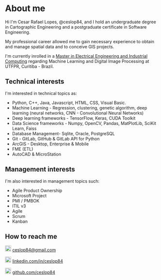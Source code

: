 # About me

Hi I'm Cesar Rafael Lopes, @ceslop84, and I hold an undergraduate degree in Cartographic Engineering and a postgraduate certificate in Software Engineering. 

My professional career allowed me to gain necessary experience to obtain and manage spatial data and to conceive GIS projects. 

I'm currently inrolled in a [Master in Electrical Engineering and Industrial Computing](http://www.utfpr.edu.br/cursos/coordenacoes/stricto-sensu/cpgei/english) regarding Machine Learning and Digital Image Processing at UTFPR, Curitiba - Brazil. 

## Technical interests

I'm interested in technical topics as:

* Python, C++, Java, Javascript, HTML, CSS, Visual Basic.
* Machine Learning - Regression, clustering, genetic algorithm, deep learning (neural networks, CNN - Convolutional Neural Networks)
* Deep learning  frameworks - TensorFlow, Keras, CUDA Toolkit
* Data Science frameworks - Numpy, OpenCV, Pandas, MatPlotLib, SciKit Learn, Faiss
* Database Management- Sqlite, Oracle, PostgreSQL
* Git - GitLab, GitHub & GitLab API for Python
* ArcGIS - Desktop, Enterprise & Mobile
* FME (ETL)
* AutoCAD & MicroStation

## Management interests

I'm also interested in management topics such:

* Agile Product Ownership
* Microsoft Project
* PMI / PMBOK
* ITIL v3
* Agile
* Scrum
* Kanban

## How to reach me

<img src="https://lh5.googleusercontent.com/l8cc0Wor_Nk7q4wmckXAcCIJ2LoqJAxIkrXrfnfqL0PHIBWrjXuuJ6C6gGmW2E7e8VbXh-7--y1aAkuC7uuegoDQ_mieX_va-a_VLHRFovYqQ8_kJyYWZXYzoyzpgEiZ0RZXB7Ax" width="20"> ceslop84@gmail.com

<img src="https://lh3.googleusercontent.com/tC7cff9gxUwvLtHEGpkkdxO_0sdWc_E8rdb5EoAzfP3ywKtyTZxFgG8UPIUN0jaUoT29U4i8KNa32Jc4XwiTJxytKFNY8QSPSqndDtDQu7e8zC8bhTt1_8VzAjqPvSr1sbQ8Iv0y" width="20"> [linkedin.com/in/ceslop84](https://www.linkedin.com/in/ceslop84/?locale=en_US)

<img src="https://lh5.googleusercontent.com/KaClOOA8C4Kcmc9gJ58liZxRZEjVO-jefe05L6dAj8ohMk3HVDAlTDVVFgkvgJ2zXwby59mo4DGKsqSMKCsURyGLpc7aKHw1EL75PgY3W7ObU6eebQt5DKutcvyOgSfV4pdvnJX-" width="20"> [github.com/ceslop84](https://github.com/ceslop84)

